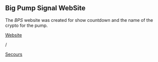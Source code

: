 ## Big Pump Signal WebSite ##
The *BPS* website was created for show countdown and the name of the crypto for the pump.

<p><a href=https://bps.steelfri.fr/> Website </a></p> <p>/ <p><a href=https://vps.steelfri.fr/bps/>Secours</p> 
